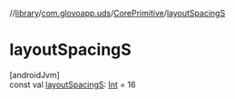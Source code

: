 //[library](../../../index.md)/[com.glovoapp.uds](../index.md)/[CorePrimitive](index.md)/[layoutSpacingS](layout-spacing-s.md)

# layoutSpacingS

[androidJvm]\
const val [layoutSpacingS](layout-spacing-s.md): [Int](https://kotlinlang.org/api/latest/jvm/stdlib/kotlin/-int/index.html) = 16
